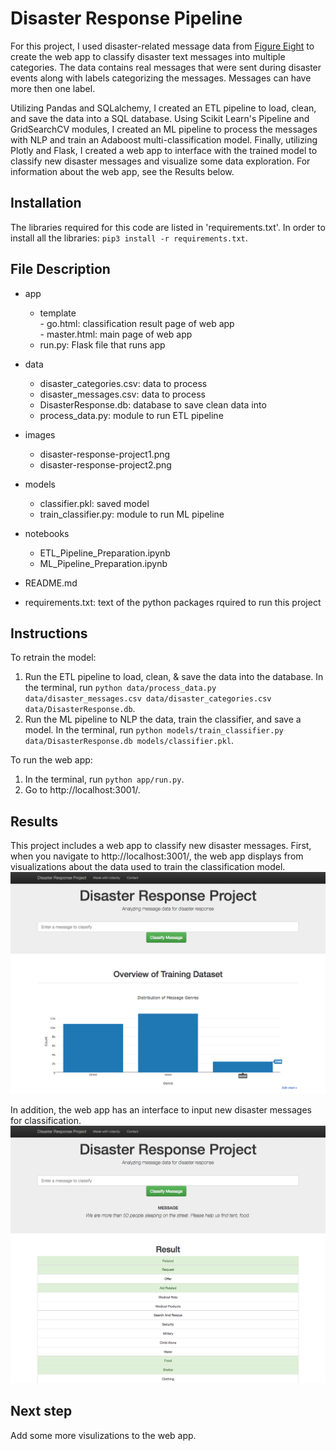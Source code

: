 # Disaster Response Pipeline  
  
For this project, I used disaster-related message data from [Figure Eight](https://www.figure-eight.com) to create the web app to classify disaster text messages into multiple categories. The data contains real messages that were sent during disaster events along with labels categorizing the messages. Messages can have more then one label.   
  
Utilizing Pandas and SQLalchemy, I created an ETL pipeline to load, clean, and save the data into a SQL database. Using Scikit Learn's Pipeline and GridSearchCV modules, I created an ML pipeline to process the messages with NLP and train an Adaboost multi-classification model. Finally, utilizing Plotly and Flask, I created a web app to interface with the trained model to classify new disaster messages and visualize some data exploration. For information about the web app, see the Results below.    
  
  
## Installation  
  
The libraries required for this code are listed in 'requirements.txt'. In order to install all the libraries: `pip3 install -r requirements.txt`.  
  
  
## File Description  
  
- app  
  - template  
    \- go.html: classification result page of web app  
    \- master.html: main page of web app   
  - run.py: Flask file that runs app  
  
- data  
  - disaster_categories.csv: data to process   
  - disaster_messages.csv: data to process  
  - DisasterResponse.db: database to save clean data into  
  - process_data.py: module to run ETL pipeline    
  
- images  
  - disaster-response-project1.png  
  - disaster-response-project2.png  
  
- models  
  - classifier.pkl: saved model  
  - train_classifier.py: module to run ML pipeline  
  
- notebooks  
  - ETL_Pipeline_Preparation.ipynb  
  - ML_Pipeline_Preparation.ipynb     
   
- README.md  
- requirements.txt: text of the python packages rquired to run this project  
  
  
## Instructions  
  
To retrain the model:   
1. Run the ETL pipeline to load, clean, & save the data into the database. In the terminal, run `python data/process_data.py data/disaster_messages.csv data/disaster_categories.csv data/DisasterResponse.db`.  
2. Run the ML pipeline to NLP the data, train the classifier, and save a model. In the terminal, run `python models/train_classifier.py data/DisasterResponse.db models/classifier.pkl`.  
   
To run the web app:  
1. In the terminal, run `python app/run.py`.  
2. Go to http://localhost:3001/.  
   
  
## Results  
  
This project includes a web app to classify new disaster messages. First, when you navigate to http://localhost:3001/, the web app displays from visualizations about the data used to train the classification model.   
![Data Visualizations](https://github.com/janniec/DisasterResponsePipeline/blob/master/images/disaster-response-project1.png)   
  
In addition, the web app has an interface to input new disaster messages for classification.   
![Classification Interface](https://github.com/janniec/DisasterResponsePipeline/blob/master/images/disaster-response-project2.png)   
  
  
## Next step  
  
Add some more visulizations to the web app.  
  
  